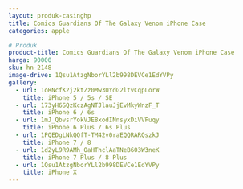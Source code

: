 ```yaml
---
layout: produk-casinghp
title: Comics Guardians Of The Galaxy Venom iPhone Case
categories: apple

# Produk
product-title: Comics Guardians Of The Galaxy Venom iPhone Case
harga: 90000
sku: hn-2148
image-drive: 1Qsu1AtzgNborYLl2b998DEVCe1EdYVPy
gallery:
  - url: 1oRNcfK2j2ktZz0Mw3UYdG2ltvCqpLorW
    title: iPhone 5 / 5s / SE
  - url: 173yH6SQzKczAgNTJlauJjEvMkyWnzF_T
    title: iPhone 6 / 6s
  - url: 1mJ_QbvsrYokVJE8xodINnsyxDiVVFuqy
    title: iPhone 6 Plus / 6s Plus
  - url: 1PQEDgLNkQQfT-TM42v0raEQQRARQszkJ
    title: iPhone 7 / 8
  - url: 1d2yL9R9AMh_OaHThclAaTNeB603W3neK
    title: iPhone 7 Plus / 8 Plus
  - url: 1Qsu1AtzgNborYLl2b998DEVCe1EdYVPy
    title: iPhone X
---
```

